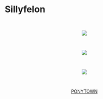 # Sillyfelon
⠀⠀⠀ ⠀⠀⠀ ⠀⠀ <p align="center">![](https://komarev.com/ghpvc/?username=sillyfelon&label=BUDDY+COUNT&color=fb3939)</p>
⠀⠀⠀⠀ ⠀ <p align="center">![](https://cdn.discordapp.com/attachments/939635267919306792/1336857124340236370/IMG_5875.gif?ex=67a554b8&is=67a40338&hm=002ba737dbaa3074184ba83ecaae8c26af5105b06cd635ec5be8cd4fd96264cd&)</p>
⠀⠀⠀⠀ ⠀ <p align="center">![](https://cdn.discordapp.com/attachments/1155095550287417508/1302409811685539890/wPNjgAAAABJRU5ErkJggg.png?ex=672fec28&is=672e9aa8&hm=47061a5ed3a269b1ca1472c948aee52c803b777677946271b17865bdf90a2d22&)</p>

⠀⠀⠀⠀  <p align="center">[PONYTOWN](https://evenryzky.straw.page)</p>
